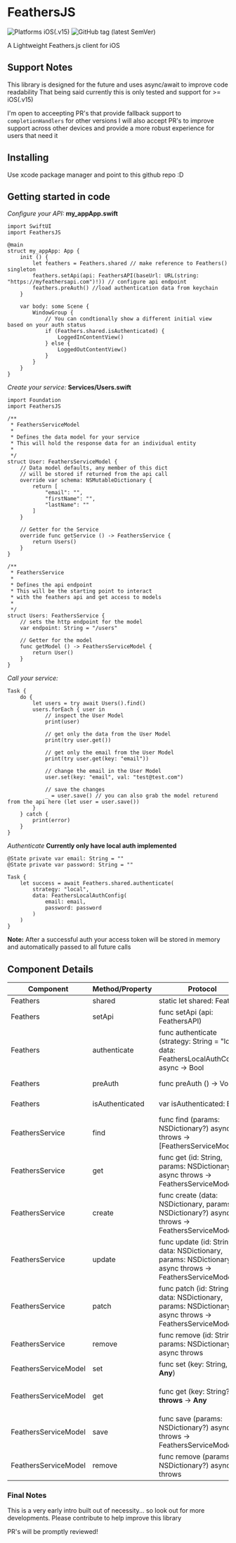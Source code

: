 # FeathersJS
![Platforms iOS(.v15)](https://img.shields.io/badge/platform-iOS15+-blue?style=for-the-badge)  ![GitHub tag (latest SemVer)](https://img.shields.io/github/v/tag/ericuldall/swift-feathersjs?color=orange&label=VERSION&style=for-the-badge)

A Lightweight Feathers.js client for iOS

## Support Notes
This library is designed for the future and uses async/await to improve code readability
That being said currently this is only tested and support for >= iOS(.v15)

I'm open to acceepting PR's that provide fallback support to `completionHandlers` for other versions
I will also accept PR's to improve support across other devices and provide a more robust experience for users that need it

## Installing
Use xcode package manager and point to this github repo :D

## Getting started in code

*Configure your API:*
__my_appApp.swift__
```
import SwiftUI
import FeathersJS

@main
struct my_appApp: App {
    init () {
        let feathers = Feathers.shared // make reference to Feathers() singleton
        feathers.setApi(api: FeathersAPI(baseUrl: URL(string: "https://myfeathersapi.com")!)) // configure api endpoint
        feathers.preAuth() //load authentication data from keychain
    }
    
    var body: some Scene {
        WindowGroup {
            // You can condtionally show a different initial view based on your auth status
            if (Feathers.shared.isAuthenticated) {
                LoggedInContentView()
            } else {
                LoggedOutContentView()
            }
        }
    }
}

```

*Create your service:*
__Services/Users.swift__
```
import Foundation
import FeathersJS

/**
 * FeathersServiceModel
 *
 * Defines the data model for your service
 * This will hold the response data for an individual entity
 *
 */
struct User: FeathersServiceModel {    
    // Data model defaults, any member of this dict
    // will be stored if returned from the api call
    override var schema: NSMutableDictionary {
        return [
            "email": "",
            "firstName": "",
            "lastName": ""
        ]
    }
    
    // Getter for the Service
    override func getService () -> FeathersService {
        return Users()
    }
}

/**
 * FeathersService
 *
 * Defines the api endpoint
 * This will be the starting point to interact
 * with the feathers api and get access to models
 *
 */
struct Users: FeathersService {  
    // sets the http endpoint for the model
    var endpoint: String = "/users"
    
    // Getter for the model
    func getModel () -> FeathersServiceModel {
        return User()
    }
}
```

*Call your service:*
```
Task {
    do {
        let users = try await Users().find()
        users.forEach { user in 
            // inspect the User Model
            print(user)
            
            // get only the data from the User Model
            print(try user.get())
            
            // get only the email from the User Model
            print(try user.get(key: "email"))
            
            // change the email in the User Model
            user.set(key: "email", val: "test@test.com")
            
            // save the changes
            _ = user.save() // you can also grab the model returend from the api here (let user = user.save())
        }
    } catch {
        print(error)
    }
}
```

*Authenticate*
__Currently only have local auth implemented__
```
@State private var email: String = ""
@State private var password: String = ""

Task {
    let success = await Feathers.shared.authenticate(
        strategy: "local",
        data: FeathersLocalAuthConfig(
            email: email,
            password: password
        )
    )
}
```
__Note:__ After a successful auth your access token will be stored in memory and automatically passed to all future calls


## Component Details

| Component | Method/Property | Protocol | Description |
|--|--|--|--|
| Feathers | shared | static let shared: Feathers | Singleton access of the Feathers class
| Feathers | setApi | func setApi (api: FeathersAPI) | Initialize your api endpoint
| Feathers | authenticate | func authenticate (strategy: String = "local", data: FeathersLocalAuthConfig) async -> Bool | Call authentication service w/ config
| Feathers | preAuth | func preAuth () -> Void | Load Authentication from keychain if it exists
| Feathers | isAuthenticated | var isAuthenticated: Bool | A computed property of current authentication status
| FeathersService | find | func find (params: NSDictionary?) async throws -> [FeathersServiceModel] | Perform a GET request to `/:self.endpoint`
| FeathersService | get | func get (id: String, params: NSDictionary?) async throws -> FeathersServiceModel | Perform a GET request to `/:self.endpoint/:id`
| FeathersService | create | func create (data: NSDictionary, params: NSDictionary?) async throws -> FeathersServiceModel | Perform a POST request to `/:self.endpoint` with `data` in the request body
| FeathersService | update | func update (id: String, data: NSDictionary, params: NSDictionary?) async throws -> FeathersServiceModel | Perform a PUT request to `/:self.endpoint/:id` with `data` in the request body
| FeathersService | patch | func patch (id: String, data: NSDictionary, params: NSDictionary?) async throws -> FeathersServiceModel | Perform a PATCH request to `/:self.endpoint/:id` with `data` in the request body
| FeathersService | remove | func remove (id: String, params: NSDictionary?) async throws | Perform a DELETE request to `/:self.endpoint/:id`
| FeathersServiceModel | set | func set (key: String, val: **Any**) | Sets `self.data[key] = val`
| FeathersServiceModel | get | func get (key: String?) **throws** -> **Any** | If :key is passed, return key or `throw FeathersServiceModelError.invalidKey` if it doesn't exist. If `key` is **nil** return `self.data`
| FeathersServiceModel | save | func save (params: NSDictionary?) async throws -> FeathersServiceModel | Call `self.service.patch(id: self._id!, data: self.get(), params: params)`
| FeathersServiceModel | remove | func remove (params: NSDictionary?) async throws | Call `self.service.remove(id: self._id!, params: params)`


### Final Notes
This is a very early intro built out of necessity... so look out for more developments. Please contribute to help improve this library

PR's will be promptly reviewed!

